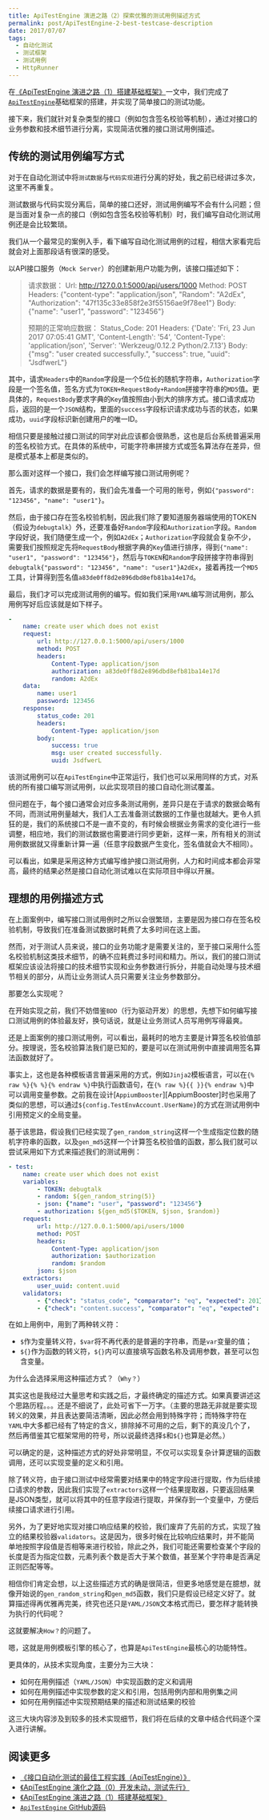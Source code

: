 ```yaml
---
title: ApiTestEngine 演进之路（2）探索优雅的测试用例描述方式
permalink: post/ApiTestEngine-2-best-testcase-description
date: 2017/07/07
tags:
  - 自动化测试
  - 测试框架
  - 测试用例
  - HttpRunner
---
```


在[《ApiTestEngine 演进之路（1）搭建基础框架》][ApiTestEngine-1]一文中，我们完成了[`ApiTestEngine`][ApiTestEngine]基础框架的搭建，并实现了简单接口的测试功能。

接下来，我们就针对复杂类型的接口（例如包含签名校验等机制），通过对接口的业务参数和技术细节进行分离，实现简洁优雅的接口测试用例描述。

## 传统的测试用例编写方式

对于在自动化测试中将`测试数据`与`代码实现`进行分离的好处，我之前已经讲过多次，这里不再重复。

测试数据与代码实现分离后，简单的接口还好，测试用例编写不会有什么问题；但是当面对复杂一点的接口（例如包含签名校验等机制）时，我们编写自动化测试用例还是会比较繁琐。

我们从一个最常见的案例入手，看下编写自动化测试用例的过程，相信大家看完后就会对上面那段话有很深的感受。

以API接口服务（`Mock Server`）的创建新用户功能为例，该接口描述如下：

> 请求数据：
> Url: http://127.0.0.1:5000/api/users/1000
> Method: POST
> Headers: {"content-type": "application/json", "Random": "A2dEx", "Authorization": "47f135c33e858f2e3f55156ae9f78ee1"}
> Body: {"name": "user1", "password": "123456"}
>
> 预期的正常响应数据：
> Status_Code: 201
> Headers: {'Date': 'Fri, 23 Jun 2017 07:05:41 GMT', 'Content-Length': '54', 'Content-Type': 'application/json', 'Server': 'Werkzeug/0.12.2 Python/2.7.13'}
> Body: {"msg": "user created successfully.", "success": true, "uuid": "JsdfwerL"}

其中，请求`Headers`中的`Random`字段是一个5位长的随机字符串，`Authorization`字段是一个签名值，签名方式为`TOKEN+RequestBody+Random`拼接字符串的`MD5`值。更具体的，`RequestBody`要求字典的`Key`值按照由小到大的排序方式。接口请求成功后，返回的是一个`JSON`结构，里面的`success`字段标识请求成功与否的状态，如果成功，`uuid`字段标识新创建用户的唯一ID。

相信只要是接触过接口测试的同学对此应该都会很熟悉，这也是后台系统普遍采用的签名校验方式。在具体的系统中，可能字符串拼接方式或签名算法存在差异，但是模式基本上都是类似的。

那么面对这样一个接口，我们会怎样编写接口测试用例呢？

首先，请求的数据是要有的，我们会先准备一个可用的账号，例如`{"password": "123456", "name": "user1"}`。

然后，由于接口存在签名校验机制，因此我们除了要知道服务器端使用的TOKEN（假设为`debugtalk`）外，还要准备好`Random`字段和`Authorization`字段。`Random`字段好说，我们随便生成一个，例如`A2dEx`；`Authorization`字段就会复杂不少，需要我们按照规定先将`RequestBody`根据字典的`Key`值进行排序，得到`{"name": "user1", "password": "123456"}`，然后与`TOKEN`和`Random`字段拼接字符串得到`debugtalk{"password": "123456", "name": "user1"}A2dEx`，接着再找一个`MD5`工具，计算得到签名值`a83de0ff8d2e896dbd8efb81ba14e17d`。

最后，我们才可以完成测试用例的编写。假如我们采用`YAML`编写测试用例，那么用例写好后应该就是如下样子。

```YAML
-
    name: create user which does not exist
    request:
        url: http://127.0.0.1:5000/api/users/1000
        method: POST
        headers:
            Content-Type: application/json
            authorization: a83de0ff8d2e896dbd8efb81ba14e17d
            random: A2dEx
    data:
        name: user1
        password: 123456
    response:
        status_code: 201
        headers:
            Content-Type: application/json
        body:
            success: true
            msg: user created successfully.
            uuid: JsdfwerL
```

该测试用例可以在`ApiTestEngine`中正常运行，我们也可以采用同样的方式，对系统的所有接口编写测试用例，以此实现项目的接口自动化测试覆盖。

但问题在于，每个接口通常会对应多条测试用例，差异只是在于请求的数据会略有不同，而测试用例量越大，我们人工去准备测试数据的工作量也就越大。更令人抓狂的是，我们的系统接口不是一直不变的，有时候会根据业务需求的变化进行一些调整，相应地，我们的测试数据也需要进行同步更新，这样一来，所有相关的测试用例数据就又得重新计算一遍（任意字段数据产生变化，签名值就会大不相同）。

可以看出，如果是采用这种方式编写维护接口测试用例，人力和时间成本都会非常高，最终的结果必然是接口自动化测试难以在实际项目中得以开展。

## 理想的用例描述方式

在上面案例中，编写接口测试用例时之所以会很繁琐，主要是因为接口存在签名校验机制，导致我们在准备测试数据时耗费了太多时间在这上面。

然而，对于测试人员来说，接口的业务功能才是需要关注的，至于接口采用什么签名校验机制这类技术细节，的确不应耗费过多时间和精力。所以，我们的接口测试框架应该设法将接口的技术细节实现和业务参数进行拆分，并能自动处理与技术细节相关的部分，从而让业务测试人员只需要关注业务参数部分。

那要怎么实现呢？

在开始实现之前，我们不妨借鉴`BDD`（行为驱动开发）的思想，先想下如何编写接口测试用例的体验最友好，换句话说，就是让业务测试人员写用例写得最爽。

还是上面案例的接口测试用例，可以看出，最耗时的地方主要是计算签名校验值部分。按理说，签名校验算法我们是已知的，要是可以在测试用例中直接调用签名算法函数就好了。

事实上，这也是各种模板语言普遍采用的方式，例如`Jinja2`模板语言，可以在`{% raw %}{% %}{% endraw %}`中执行函数语句，在`{% raw %}{{ }}{% endraw %}`中可以调用变量参数。之前我在设计[`AppiumBooster`][AppiumBooster]时也采用了类似的思想，可以通过`${config.TestEnvAccount.UserName}`的方式在测试用例中引用预定义的全局变量。

基于该思路，假设我们已经实现了`gen_random_string`这样一个生成指定位数的随机字符串的函数，以及`gen_md5`这样一个计算签名校验值的函数，那么我们就可以尝试采用如下方式来描述我们的测试用例：

```YAML
- test:
    name: create user which does not exist
    variables:
        - TOKEN: debugtalk
        - random: ${gen_random_string(5)}
        - json: {"name": "user", "password": "123456"}
        - authorization: ${gen_md5($TOKEN, $json, $random)}
    request:
        url: http://127.0.0.1:5000/api/users/1000
        method: POST
        headers:
            Content-Type: application/json
            authorization: $authorization
            random: $random
        json: $json
    extractors:
        user_uuid: content.uuid
    validators:
        - {"check": "status_code", "comparator": "eq", "expected": 201}
        - {"check": "content.success", "comparator": "eq", "expected": true}
```

在如上用例中，用到了两种转义符：

- `$`作为变量转义符，`$var`将不再代表的是普遍的字符串，而是`var`变量的值；
- `${}`作为函数的转义符，`${}`内可以直接填写函数名称及调用参数，甚至可以包含变量。

为什么会选择采用这种描述方式？（`Why？`）

其实这也是我经过大量思考和实践之后，才最终确定的描述方式。如果真要讲述这个思路历程。。。还是不细说了，此处可省下一万字。（主要的思路无非就是要实现转义的效果，并且表达要简洁清晰，因此必然会用到特殊字符；而特殊字符在`YAML`中大多都已经有了特定的含义，排除掉不可用的之后，剩下的真没几个了，然后再借鉴其它框架常用的符号，所以说最终选择`$`和`${}`也算是必然。）

可以确定的是，这种描述方式的好处非常明显，不仅可以实现复杂计算逻辑的函数调用，还可以实现变量的定义和引用。

除了转义符，由于接口测试中经常需要对结果中的特定字段进行提取，作为后续接口请求的参数，因此我们实现了`extractors`这样一个结果提取器，只要返回结果是JSON类型，就可以将其中的任意字段进行提取，并保存到一个变量中，方便后续接口请求进行引用。

另外，为了更好地实现对接口响应结果的校验，我们废弃了先前的方式，实现了独立的结果校验器`validators`。这是因为，很多时候在比较响应结果时，并不能简单地按照字段值是否相等来进行校验，除此之外，我们可能还需要检查某个字段的长度是否为指定位数，元素列表个数是否大于某个数值，甚至某个字符串是否满足正则匹配等等。

相信你们肯定会想，以上这些描述方式的确是很简洁，但更多地感觉是在臆想，就像开始说的`gen_random_string`和`gen_md5`函数，我们只是假设已经定义好了。就算描述得再优雅再完美，终究也还只是`YAML/JSON`文本格式而已，要怎样才能转换为执行的代码呢？

这就要解决`How？`的问题了。

嗯，这就是用例模板引擎的核心了，也算是`ApiTestEngine`最核心的功能特性。

更具体的，从技术实现角度，主要分为三大块：

- 如何在用例描述（`YAML/JSON`）中实现函数的定义和调用
- 如何在用例描述中实现参数的定义和引用，包括用例内部和用例集之间
- 如何在用例描述中实现预期结果的描述和测试结果的校验

这三大块内容涉及到较多的技术实现细节，我们将在后续的文章中结合代码逐个深入进行讲解。

## 阅读更多

- [《接口自动化测试的最佳工程实践（ApiTestEngine）》][ApiTestEngine-Intro]
- [《ApiTestEngine 演化之路（0）开发未动，测试先行》][ApiTestEngine-dev-0]
- [《ApiTestEngine 演进之路（1）搭建基础框架》][ApiTestEngine-1]
- [`ApiTestEngine` GitHub源码][ApiTestEngine]

[ApiTestEngine-1]: http://debugtalk.com/post/ApiTestEngine-1-setup-basic-framework/
[ApiTestEngine-Intro]: http://debugtalk.com/post/ApiTestEngine-api-test-best-practice/
[ApiTestEngine]: https://github.com/debugtalk/ApiTestEngine
[ApiTestEngine-dev-0]: http://debugtalk.com/post/ApiTestEngine-0-setup-CI-test/
